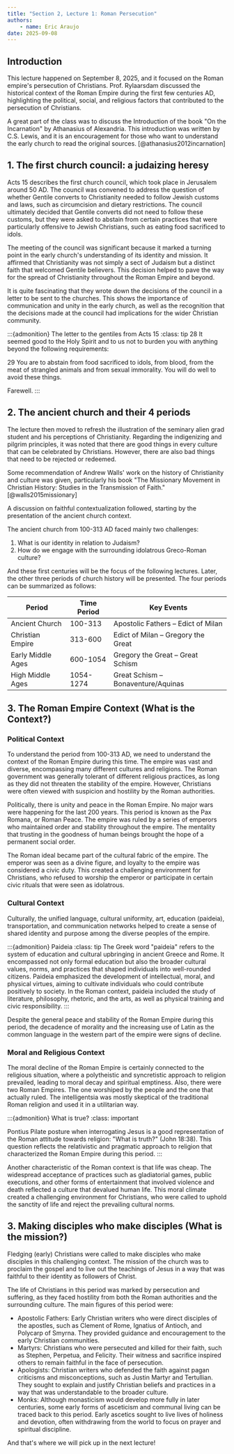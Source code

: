 ```yaml
---
title: "Section 2, Lecture 1: Roman Persecution"
authors:
    - name: Eric Araujo
date: 2025-09-08
---
```


## Introduction

This lecture happened on September 8, 2025, and it focused on the Roman empire's persecution of Christians. Prof. Rylaarsdam discussed the historical context of the Roman Empire during the first few centuries AD, highlighting the political, social, and religious factors that contributed to the persecution of Christians.

A great part of the class was to discuss the Introduction of the book "On the Incarnation" by Athanasius of Alexandria. This introduction was written by C.S. Lewis, and it is an encouragement for those who want to understand the early church to read the original sources. [@athanasius2012incarnation]

## 1. The first church council: a judaizing heresy

Acts 15 describes the first church council, which took place in Jerusalem around 50 AD. The council was convened to address the question of whether Gentile converts to Christianity needed to follow Jewish customs and laws, such as circumcision and dietary restrictions. The council ultimately decided that Gentile converts did not need to follow these customs, but they were asked to abstain from certain practices that were particularly offensive to Jewish Christians, such as eating food sacrificed to idols.

The meeting of the council was significant because it marked a turning point in the early church's understanding of its identity and mission. It affirmed that Christianity was not simply a sect of Judaism but a distinct faith that welcomed Gentile believers. This decision helped to pave the way for the spread of Christianity throughout the Roman Empire and beyond.

It is quite fascinating that they wrote down the decisions of the council in a letter to be sent to the churches. This shows the importance of communication and unity in the early church, as well as the recognition that the decisions made at the council had implications for the wider Christian community.

:::{admonition} The letter to the gentiles from Acts 15
:class: tip
28 It seemed good to the Holy Spirit and to us not to burden you with anything beyond the following requirements: 

29 You are to abstain from food sacrificed to idols, from blood, from the meat of strangled animals and from sexual immorality. You will do well to avoid these things. 

Farewell.
:::

## 2. The ancient church and their 4 periods

The lecture then moved to refresh the illustration of the seminary alien grad student and his perceptions of Christianity. Regarding the indigenizing and pilgrim principles, it was noted that there are good things in every culture that can be celebrated by Christians. However, there are also bad things that need to be rejected or redeemed.

Some recommendation of Andrew Walls' work on the history of Christianity and culture was given, particularly his book "The Missionary Movement in Christian History: Studies in the Transmission of Faith." [@walls2015missionary]

A discussion on faithful contextualization followed, starting by the presentation of the ancient church context.

The ancient church from 100-313 AD faced mainly two challenges:

1. What is our identity in relation to Judaism?
2. How do we engage with the surrounding idolatrous Greco-Roman culture?

And these first centuries will be the focus of the following lectures. Later, the other three periods of church history will be presented. The four periods can be summarized as follows:

| Period | Time Period | Key Events |
|--------|-------------|------------|
| Ancient Church | 100-313 | Apostolic Fathers – Edict of Milan |
| Christian Empire | 313-600 | Edict of Milan – Gregory the Great |
| Early Middle Ages | 600-1054 | Gregory the Great – Great Schism |
| High Middle Ages | 1054-1274 | Great Schism – Bonaventure/Aquinas |


## 3. The Roman Empire Context (What is the Context?)

### Political Context

To understand the period from 100-313 AD, we need to understand the context of the Roman Empire during this time. The empire was vast and diverse, encompassing many different cultures and religions. The Roman government was generally tolerant of different religious practices, as long as they did not threaten the stability of the empire. However, Christians were often viewed with suspicion and hostility by the Roman authorities.

Politically, there is unity and peace in the Roman Empire. No major wars were happening for the last 200 years. This period is known as the Pax Romana, or Roman Peace. The empire was ruled by a series of emperors who maintained order and stability throughout the empire. The mentality that trusting in the goodness of human beings brought the hope of a permanent social order.

The Roman ideal became part of the cultural fabric of the empire. The emperor was seen as a divine figure, and loyalty to the empire was considered a civic duty. This created a challenging environment for Christians, who refused to worship the emperor or participate in certain civic rituals that were seen as idolatrous.

### Cultural Context

Culturally, the unified language, cultural uniformity, art, education (paideia), transportation, and communication networks helped to create a sense of shared identity and purpose among the diverse peoples of the empire.

:::{admonition} Paideia
:class: tip
The Greek word "paideia" refers to the system of education and cultural upbringing in ancient Greece and Rome. It encompassed not only formal education but also the broader cultural values, norms, and practices that shaped individuals into well-rounded citizens. Paideia emphasized the development of intellectual, moral, and physical virtues, aiming to cultivate individuals who could contribute positively to society. In the Roman context, paideia included the study of literature, philosophy, rhetoric, and the arts, as well as physical training and civic responsibility.
:::

Despite the general peace and stability of the Roman Empire during this period, the decadence of morality and the increasing use of Latin as the common language in the western part of the empire were signs of decline.

### Moral and Religious Context

The moral decline of the Roman Empire is certainly connected to the religious situation, where a polytheistic and syncretistic approach to religion prevailed, leading to moral decay and spiritual emptiness. Also, there were two Roman Empires. The one worshiped by the people and the one that actually ruled. The intelligentsia was mostly skeptical of the traditional Roman religion and used it in a utilitarian way.

:::{admonition} What is true?
:class: important

Pontius Pilate posture when interrogating Jesus is a good representation of the Roman attitude towards religion: "What is truth?" (John 18:38). This question reflects the relativistic and pragmatic approach to religion that characterized the Roman Empire during this period.
:::

Another characteristic of the Roman context is that life was cheap. The widespread acceptance of practices such as gladiatorial games, public executions, and other forms of entertainment that involved violence and death reflected a culture that devalued human life. This moral climate created a challenging environment for Christians, who were called to uphold the sanctity of life and reject the prevailing cultural norms.

## 3. Making disciples who make disciples (What is the mission?)

Fledging (early) Christians were called to make disciples who make disciples in this challenging context. The mission of the church was to proclaim the gospel and to live out the teachings of Jesus in a way that was faithful to their identity as followers of Christ.

The life of Christians in this period was marked by persecution and suffering, as they faced hostility from both the Roman authorities and the surrounding culture. The main figures of this period were:

- Apostolic Fathers: Early Christian writers who were direct disciples of the apostles, such as Clement of Rome, Ignatius of Antioch, and Polycarp of Smyrna. They provided guidance and encouragement to the early Christian communities.
- Martyrs: Christians who were persecuted and killed for their faith, such as Stephen, Perpetua, and Felicity. Their witness and sacrifice inspired others to remain faithful in the face of persecution.
- Apologists: Christian writers who defended the faith against pagan criticisms and misconceptions, such as Justin Martyr and Tertullian. They sought to explain and justify Christian beliefs and practices in a way that was understandable to the broader culture.
- Monks: Although monasticism would develop more fully in later centuries, some early forms of asceticism and communal living can be traced back to this period. Early ascetics sought to live lives of holiness and devotion, often withdrawing from the world to focus on prayer and spiritual discipline.

And that's where we will pick up in the next lecture!
